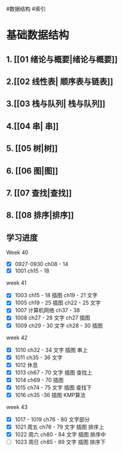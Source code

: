 #数据结构 #索引

# 基础数据结构
## 1. [[01 绪论与概要|绪论与概要]]

## 2.[[02 线性表| 顺序表与链表]]
## 3.[[03 栈与队列| 栈与队列]]
## 4.[[04 串| 串]]
## 5. [[05 树|树]]

## 6. [[06 图|图]]

## 7. [[07 查找|查找]]
## 8. [[08 排序|排序]]


## 学习进度
Week 40
- [x] 0927-0930 ch08 - 14
- [x] 1001 ch15 - 18

week 41
- [x] 1003 ch15 - 18 插图    ch19 - 21 文字
- [x] 1005 ch19 - 25 插图    ch22 - 25 文字  
- [x] 1007 计算机网络 ch37 - 38
- [x] 1008 ch27 - 28 文字   ch27 插图
- [x] 1009 ch29 -  30 文字  ch28 - 30 插图

week 42
- [x] 1010 ch32 - 34 文字  插图 串上
- [x] 1011 ch35 - 36 文字  
- [x] 1012 休息
- [x] 1013 ch67 - 70 文字  插图 查找上
- [x] 1014 ch69 - 70 插图
- [x] 1015 ch74 - 75 文字  插图 查找下
- [x] 1016  ch35 -36 插图 KMP算法

week 43
- [x] 1017 - 1019 ch76 - 80 文字部分
- [x] 1021 周五 ch76 - 79 文字  插图  排序上
- [x] 1022 周六 ch80 - 84 文字  插图  排序中
- [ ] 1023 周日 ch85 - 89 文字 插图  排序下